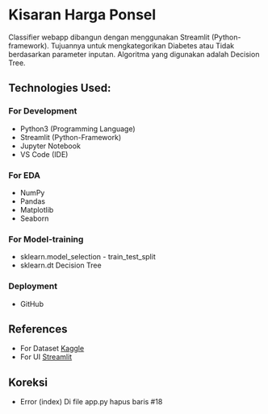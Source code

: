# **Kisaran Harga Ponsel**

Classifier webapp dibangun dengan menggunakan Streamlit (Python-framework). Tujuannya untuk mengkategorikan Diabetes atau Tidak berdasarkan parameter inputan. Algoritma yang digunakan adalah Decision Tree.


## **Technologies Used:**

### For Development
* Python3 (Programming Language)
* Streamlit (Python-Framework)
* Jupyter Notebook
* VS Code (IDE)

### For EDA
* NumPy
* Pandas
* Matplotlib
* Seaborn

### For Model-training
* sklearn.model_selection - train_test_split
* sklearn.dt Decision Tree


### Deployment
* GitHub

## References
* For Dataset [Kaggle](https://www.kaggle.com/datasets/iabhishekofficial/mobile-price-classification)
* For UI [Streamlit](https://streamlit.io/)


## Koreksi 
* Error (index)
Di file app.py hapus baris #18 
